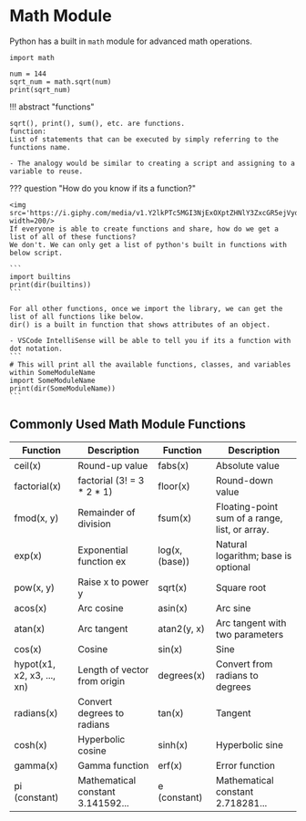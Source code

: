 # Math Module
Python has a built in `math` module for advanced math operations.  

```
import math

num = 144
sqrt_num = math.sqrt(num)
print(sqrt_num)
```

!!! abstract "functions"

    sqrt(), print(), sum(), etc. are functions.  
    function:
    List of statements that can be executed by simply referring to the functions name.  
    
    - The analogy would be similar to creating a script and assigning to a variable to reuse. 

??? question "How do you know if its a function?"

    <img src='https://i.giphy.com/media/v1.Y2lkPTc5MGI3NjExOXptZHNlY3ZxcGR5ejVydTFhMGY5dW92bjB0bGtyMWdyenNxMms2biZlcD12MV9pbnRlcm5hbF9naWZfYnlfaWQmY3Q9Zw/c9Om5IKRPiB46Y5Mhy/giphy.gif' width=200/>  
    If everyone is able to create functions and share, how do we get a list of all of these functions?  
    We don't. We can only get a list of python's built in functions with below script. 

    ```
    import builtins
    print(dir(builtins))
    ```

    For all other functions, once we import the library, we can get the list of all functions like below.  
    dir() is a built in function that shows attributes of an object.  

    - VSCode IntelliSense will be able to tell you if its a function with dot notation.  
    ```
    # This will print all the available functions, classes, and variables within SomeModuleName
    import SomeModuleName
    print(dir(SomeModuleName))
    ```

## Commonly Used Math Module Functions  
|Function|Description|Function|Description|
|--|--|--|--|  
|ceil(x)|Round-up value|fabs(x)|Absolute value|  
|factorial(x)|factorial (3! = 3 * 2 * 1)|floor(x)|Round-down value|  
|fmod(x, y)|Remainder of division|fsum(x)|Floating-point sum of a range, list, or array.|  
|exp(x)|Exponential function ex|log(x, (base))|Natural logarithm; base is optional|  
|pow(x, y)|Raise x to power y|sqrt(x)|Square root|  
|acos(x)|Arc cosine|asin(x)|Arc sine|  
|atan(x)|Arc tangent|atan2(y, x)|Arc tangent with two parameters|  
|cos(x)|Cosine|sin(x)|Sine|  
|hypot(x1, x2, x3, ..., xn)|Length of vector from origin|degrees(x)|Convert from radians to degrees|  
|radians(x)|Convert degrees to radians|tan(x)|Tangent|  
|cosh(x)|Hyperbolic cosine|sinh(x)|Hyperbolic sine|  
|gamma(x)|Gamma function|erf(x)|Error function|  
|pi (constant)|Mathematical constant 3.141592...|e (constant)|Mathematical constant 2.718281...|  